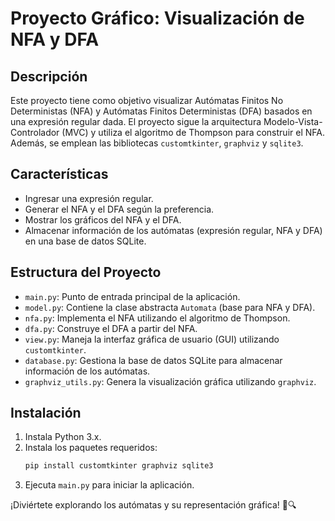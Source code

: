 # Proyecto Gráfico: Visualización de NFA y DFA

## Descripción
Este proyecto tiene como objetivo visualizar Autómatas Finitos No Deterministas (NFA) y Autómatas Finitos Deterministas (DFA) basados en una expresión regular dada. El proyecto sigue la arquitectura Modelo-Vista-Controlador (MVC) y utiliza el algoritmo de Thompson para construir el NFA. Además, se emplean las bibliotecas `customtkinter`, `graphviz` y `sqlite3`.

## Características
- Ingresar una expresión regular.
- Generar el NFA y el DFA según la preferencia.
- Mostrar los gráficos del NFA y el DFA.
- Almacenar información de los autómatas (expresión regular, NFA y DFA) en una base de datos SQLite.

## Estructura del Proyecto
- `main.py`: Punto de entrada principal de la aplicación.
- `model.py`: Contiene la clase abstracta `Automata` (base para NFA y DFA).
- `nfa.py`: Implementa el NFA utilizando el algoritmo de Thompson.
- `dfa.py`: Construye el DFA a partir del NFA.
- `view.py`: Maneja la interfaz gráfica de usuario (GUI) utilizando `customtkinter`.
- `database.py`: Gestiona la base de datos SQLite para almacenar información de los autómatas.
- `graphviz_utils.py`: Genera la visualización gráfica utilizando `graphviz`.

## Instalación
1. Instala Python 3.x.
2. Instala los paquetes requeridos:
   ```bash
   pip install customtkinter graphviz sqlite3
   ```
3. Ejecuta `main.py` para iniciar la aplicación.

¡Diviértete explorando los autómatas y su representación gráfica! 🤖🔍
